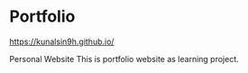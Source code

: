 # Portfolio

https://kunalsin9h.github.io/

Personal Website This is portfolio website as learning project.